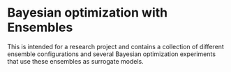 # Bayesian optimization with Ensembles

This is intended for a research project and contains a collection of different ensemble configurations and several Bayesian optimization experiments that use these ensembles as surrogate models.